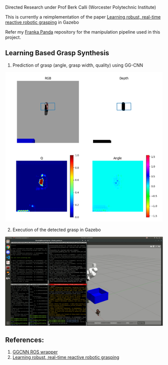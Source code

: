 Directed Research under Prof Berk Calli (Worcester Polytechnic Institute)

This is currently a reimplementation of the paper [Learning robust, real-time reactive robotic grasping](https://journals.sagepub.com/doi/full/10.1177/0278364919859066 "Learning robust, real-time rective robotic grasping") in Gazebo

Refer my [Franka Panda](https://github.com/cdbharath/franka_panda "Franka Panda") repository for the manipulation pipeline used in this project. 

## Learning Based Grasp Synthesis
1. Prediction of grasp (angle, grasp width, quality) using GG-CNN
<p align="left">
<img width="600" src="./media/depth.png">
</p>

2. Execution of the detected grasp in Gazebo
<p align="left">
<img width="600" src="./media/pick.gif">
</p>

## References:
1. [GGCNN ROS wrapper](https://github.com/dougsm/mvp_grasp "GGCNN ROS wrapper")
2. [Learning robust, real-time reactive robotic grasping](https://journals.sagepub.com/doi/full/10.1177/0278364919859066 "Learning robust, real-time rective robotic grasping") 
